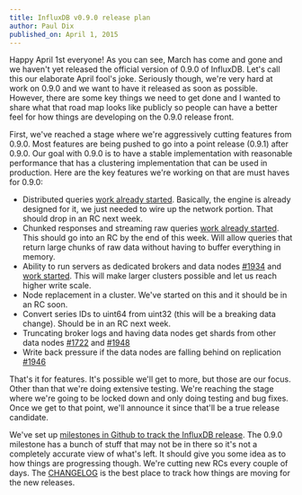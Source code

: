 ```yaml
---
title: InfluxDB v0.9.0 release plan
author: Paul Dix
published_on: April 1, 2015
---
```


Happy April 1st everyone! As you can see, March has come and gone and we haven't yet released the official version of 0.9.0 of InfluxDB. Let's call this our elaborate April fool's joke. Seriously though, we're very hard at work on 0.9.0 and we want to have it released as soon as possible. However, there are some key things we need to get done and I wanted to share what that road map looks like publicly so people can have a better feel for how things are developing on the 0.9.0 release front.

First, we've reached a stage where we're aggressively cutting features from 0.9.0. Most features are being pushed to go into a point release (0.9.1) after 0.9.0. Our goal with 0.9.0 is to have a stable implementation with reasonable performance that has a clustering implementation that can be used in production. Here are the key features we're working on that are must haves for 0.9.0:

* Distributed queries [work already started](https://github.com/influxdb/influxdb/pull/2116). Basically, the engine is already designed for it, we just needed to wire up the network portion. That should drop in an RC next week.
* Chunked responses and streaming raw queries [work already started](https://github.com/influxdb/influxdb/pull/2107). This should go into an RC by the end of this week. Will allow queries that return large chunks of raw data without having to buffer everything in memory.
* Ability to run servers as dedicated brokers and data nodes [#1934](https://github.com/influxdb/influxdb/issues/1934#issuecomment-88547824) and [work started](https://github.com/influxdb/influxdb/pull/2128). This will make larger clusters possible and let us reach higher write scale.
* Node replacement in a cluster. We've started on this and it should be in an RC soon.
* Convert series IDs to uint64 from uint32 (this will be a breaking data change). Should be in an RC next week.
* Truncating broker logs and having data nodes get shards from other data nodes [#1722](https://github.com/influxdb/influxdb/issues/1722) and [#1948](https://github.com/influxdb/influxdb/issues/1948)
* Write back pressure if the data nodes are falling behind on replication [#1946](https://github.com/influxdb/influxdb/issues/1946)

That's it for features. It's possible we'll get to more, but those are our focus. Other than that we're doing extensive testing. We're reaching the stage where we're going to be locked down and only doing testing and bug fixes. Once we get to that point, we'll announce it since that'll be a true release candidate.

We've set up [milestones in Github to track the InfluxDB release](https://github.com/influxdb/influxdb/milestones). The 0.9.0 milestone has a bunch of stuff that may not be in there so it's not a completely accurate view of what's left. It should give you some idea as to how things are progressing though. We're cutting new RCs every couple of days. The [CHANGELOG](https://github.com/influxdb/influxdb/blob/master/CHANGELOG.md) is the best place to track how things are moving for the new releases.